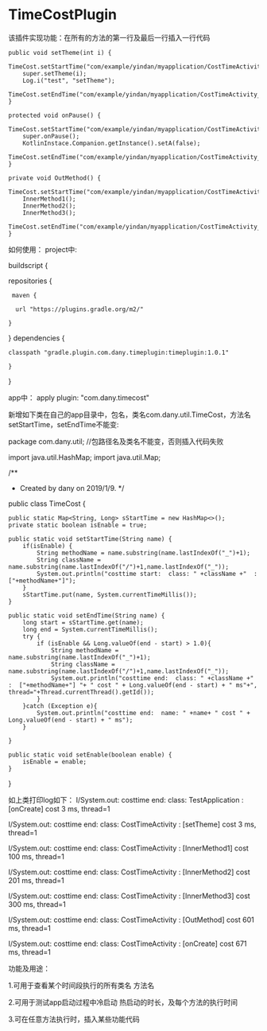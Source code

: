 # TimeCostPlugin

该插件实现功能：在所有的方法的第一行及最后一行插入一行代码

    public void setTheme(int i) {
        TimeCost.setStartTime("com/example/yindan/myapplication/CostTimeActivity_setTheme");
        super.setTheme(i);
        Log.i("test", "setTheme");
        TimeCost.setEndTime("com/example/yindan/myapplication/CostTimeActivity_setTheme");
    }

    protected void onPause() {
        TimeCost.setStartTime("com/example/yindan/myapplication/CostTimeActivity_onPause");
        super.onPause();
        KotlinInstace.Companion.getInstance().setA(false);
        TimeCost.setEndTime("com/example/yindan/myapplication/CostTimeActivity_onPause");
    }

    private void OutMethod() {
        TimeCost.setStartTime("com/example/yindan/myapplication/CostTimeActivity_OutMethod");
        InnerMethod1();
        InnerMethod2();
        InnerMethod3();
        TimeCost.setEndTime("com/example/yindan/myapplication/CostTimeActivity_OutMethod");
    }

如何使用：
project中:

buildscript {

  repositories {
  
     maven {
     
      url "https://plugins.gradle.org/m2/"
      
    }
  }
  dependencies {  
  
    classpath "gradle.plugin.com.dany.timeplugin:timeplugin:1.0.1"
    
    }
 }

app中：
apply plugin: "com.dany.timecost"



新增如下类在自己的app目录中，包名，类名com.dany.util.TimeCost，方法名setStartTime，setEndTime不能变:

package com.dany.util;    //包路径名及类名不能变，否则插入代码失败

import java.util.HashMap;
import java.util.Map;

/**
* Created by dany on 2019/1/9.
*/

public class TimeCost {

    public static Map<String, Long> sStartTime = new HashMap<>();
    private static boolean isEnable = true;

    public static void setStartTime(String name) {
        if(isEnable) {
            String methodName = name.substring(name.lastIndexOf("_")+1);
            String className = name.substring(name.lastIndexOf("/")+1,name.lastIndexOf("_"));
            System.out.println("costtime start:  class: " +className +"  :  ["+methodName+"]");
        }
        sStartTime.put(name, System.currentTimeMillis());
    }

    public static void setEndTime(String name) {
        long start = sStartTime.get(name);
        long end = System.currentTimeMillis();
        try {
            if (isEnable && Long.valueOf(end - start) > 1.0){
                String methodName = name.substring(name.lastIndexOf("_")+1);
                String className = name.substring(name.lastIndexOf("/")+1,name.lastIndexOf("_"));
                System.out.println("costtime end:  class: " +className +"  :  ["+methodName+"] "+ " cost " + Long.valueOf(end - start) + " ms"+", thread="+Thread.currentThread().getId());
            }
        }catch (Exception e){
            System.out.println("costtime end:  name: " +name+ " cost " + Long.valueOf(end - start) + " ms");
        }

    }

    public static void setEnable(boolean enable) {
        isEnable = enable;
    }

}

如上类打印log如下：
I/System.out: costtime end:  class: TestApplication  :  [onCreate]  cost 3 ms, thread=1

I/System.out: costtime end:  class: CostTimeActivity  :  [setTheme]  cost 3 ms, thread=1

I/System.out: costtime end:  class: CostTimeActivity  :  [InnerMethod1]  cost 100 ms, thread=1

I/System.out: costtime end:  class: CostTimeActivity  :  [InnerMethod2]  cost 201 ms, thread=1

I/System.out: costtime end:  class: CostTimeActivity  :  [InnerMethod3]  cost 300 ms, thread=1

I/System.out: costtime end:  class: CostTimeActivity  :  [OutMethod]  cost 601 ms, thread=1

I/System.out: costtime end:  class: CostTimeActivity  :  [onCreate]  cost 671 ms, thread=1

功能及用途：

1.可用于查看某个时间段执行的所有类名 方法名

2.可用于测试app启动过程中冷启动 热启动的时长，及每个方法的执行时间

3.可在任意方法执行时，插入某些功能代码
